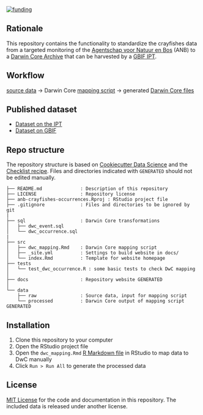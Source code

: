 [![funding](https://img.shields.io/static/v1?label=published+through&message=LIFE+RIPARIAS&labelColor=00a58d&color=ffffff)](https://www.riparias.be/)

## Rationale

This repository contains the functionality to standardize the crayfishes data from a targeted monitoring of the [Agentschap voor Natuur en Bos](https://www.natuurenbos.be/) (ANB) to a [Darwin Core Archive](https://ipt.gbif.org/manual/en/ipt/2.5/dwca-guide) that can be harvested by a [GBIF IPT](https://ipt.gbif.org/manual/en/ipt/2.5/).

## Workflow

[source data](https://github.com/riparias/anb-crayfishes-occurrences/tree/main/data/raw) → Darwin Core [mapping script](https://riparias.github.io/anb-crayfishes-occurrences/dwc_mapping.html) → generated [Darwin Core files](https://github.com/riparias/anb-crayfishes-occurrences/tree/main/data/processed)


## Published dataset

* [Dataset on the IPT](https://ipt.inbo.be/resource?r=anb-crayfishes-occurrences)
* [Dataset on GBIF](https://doi.org/10.15468/c2kc7t)

## Repo structure

The repository structure is based on [Cookiecutter Data Science](http://drivendata.github.io/cookiecutter-data-science/) and the [Checklist recipe](https://github.com/trias-project/checklist-recipe). Files and directories indicated with `GENERATED` should not be edited manually.

```
├── README.md              : Description of this repository
├── LICENSE                : Repository license
├── anb-crayfishes-occurrences.Rproj : RStudio project file
├── .gitignore             : Files and directories to be ignored by git
|
├── sql                    : Darwin Core transformations
│   ├── dwc_event.sql
│   └── dwc_occurrence.sql
|
├── src
│   ├── dwc_mapping.Rmd    : Darwin Core mapping script
│   ├── _site.yml          : Settings to build website in docs/
│   └── index.Rmd          : Template for website homepage
├── tests
│   └── test_dwc_occurrence.R : some basic tests to check DwC mapping
│
├── docs                   : Repository website GENERATED
│
└── data
    ├── raw                : Source data, input for mapping script
    └── processed          : Darwin Core output of mapping script GENERATED
```

## Installation

1. Clone this repository to your computer
2. Open the RStudio project file
5. Open the `dwc_mapping.Rmd` [R Markdown file](https://rmarkdown.rstudio.com/) in RStudio to map data to DwC manually
6. Click `Run > Run All` to generate the processed data

## License

[MIT License](https://github.com/riparias/anb-crayfishes-occurrences/blob/main/LICENSE) for the code and documentation in this repository. The included data is released under another license.
